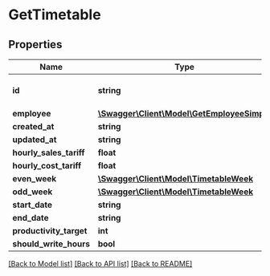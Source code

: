 # GetTimetable

## Properties
Name | Type | Description | Notes
------------ | ------------- | ------------- | -------------
**id** | **string** | employee_id, See /hrm/employee | [optional] 
**employee** | [**\Swagger\Client\Model\GetEmployeeSimple**](GetEmployeeSimple.md) |  | [optional] 
**created_at** | **string** |  | [optional] 
**updated_at** | **string** |  | [optional] 
**hourly_sales_tariff** | **float** |  | [optional] 
**hourly_cost_tariff** | **float** |  | [optional] 
**even_week** | [**\Swagger\Client\Model\TimetableWeek**](TimetableWeek.md) |  | [optional] 
**odd_week** | [**\Swagger\Client\Model\TimetableWeek**](TimetableWeek.md) |  | [optional] 
**start_date** | **string** |  | [optional] 
**end_date** | **string** |  | [optional] 
**productivity_target** | **int** |  | [optional] 
**should_write_hours** | **bool** |  | [optional] 

[[Back to Model list]](../README.md#documentation-for-models) [[Back to API list]](../README.md#documentation-for-api-endpoints) [[Back to README]](../README.md)


